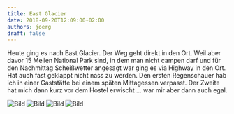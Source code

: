 ```yaml
---
title: East Glacier
date: 2018-09-20T12:09:00+02:00
authors: joerg
draft: false
---
```


Heute ging es nach East Glacier. Der Weg geht direkt in den Ort. Weil aber davor 15 Meilen National Park sind, in dem man nicht campen darf und für den Nachmittag Scheißwetter angesagt war ging es via Highway in den Ort. Hat auch fast geklappt nicht nass zu werden. Den ersten Regenschauer hab ich in einer Gaststätte bei einem späten Mittagessen verpasst. Der Zweite hat mich dann kurz vor dem Hostel erwischt ... war mir aber dann auch egal.

![Bild](/images/OI001199.jpg "Bild")
![Bild](/images/OI001200.jpg "Bild")
![Bild](/images/OI001201.jpg "Bild")
![Bild](/images/OI001202.jpg "Bild")



